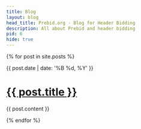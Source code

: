 ```yaml
---
title: Blog
layout: blog
head_title: Prebid.org - Blog for Header Bidding
description: All about Prebid and header bidding
pid: 6
hide: true
---
```


{% for post in site.posts %}

<div class="row">
  <div class="col-md-3">
    <div class="blog-date">
		{{ post.date | date: '%B %d, %Y' }}
	</div>
  </div>
  <div class="col-md-9" role="main">
    <div class="bs-docs-section">
      <h1>
        <a href="{{ post.url }}">{{ post.title }}</a>
      </h1>
	  {{ post.content }}
	</div>
  </div>
</div>

{% endfor %}
